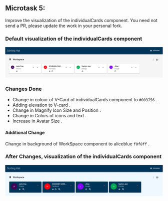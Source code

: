 ## Microtask 5:

Improve the visualization of the individualCards component. You need not send a PR, please update the work in your personal fork.

### Default visualization of the individualCards component
![before_changes](https://github.com/SourabhSaraswat-191939/GSoC-chaoss-microtasks/blob/main/microtask-8/before_changes.png)

### Changes Done
- Change in colour of V-Card of individualCards component to `#003756` .
- Adding elevation to V-card .
- Change in Magnify Icon Size and Position .
- Change in Colors of icons and text .
- Increase in Avatar Size .

#### Additional Change
Change in background of WorkSpace component to aliceblue `f0f8ff` .

### After Changes, visualization of the individualCards component
![after_changes](https://github.com/SourabhSaraswat-191939/GSoC-chaoss-microtasks/blob/main/microtask-8/after_changes.png)
